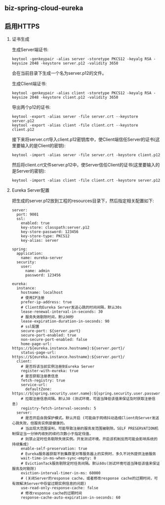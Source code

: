 ## biz-spring-cloud-eureka

## 启用HTTPS

1. 证书生成  

    生成Server端证书:  
    ```
    keytool -genkeypair -alias server -storetype PKCS12 -keyalg RSA -keysize 2048 -keystore server.p12 -validity 3650
    ```
    会在当前目录下生成一个名为server.p12的文件。  
    
    生成Client端证书:   
    ```
    keytool -genkeypair -alias client -storetype PKCS12 -keyalg RSA -keysize 2048 -keystore client.p12 -validity 3650
    ```
    
    导出两个p12的证书:  
    ```
    keytool -export -alias server -file server.crt --keystore server.p12
    keytool -export -alias client -file client.crt --keystore client.p12
    ```
    
    接下来将server.crt导入client.p12密钥库中，使Client端信任Server的证书(这里要输入的是Client的密钥):  
    ```
    keytool -import -alias server -file server.crt -keystore client.p12
    ```
    
    然后将client.crt文件server.p12中，使Server信任Client的证书(这里要输入的是Server的密钥):  
    ```
    keytool -import -alias client -file client.crt -keystore server.p12
    ```
    
2. Eureka Server配置

    把生成的server.p12放到工程的resources目录下，然后指定相关配置如下:  
    ```
    server:
      port: 9001
      ssl:
        enabled: true
        key-store: classpath:server.p12
        key-store-password: 123456
        key-store-type: PKCS12
        key-alias: server
    
    spring:
      application:
        name: eureka-server
      security:
        user:
          name: admin
          password: 123456
    
    eureka:
      instance:
        hostname: localhost
        # 使用IP注册
        prefer-ip-address: true
        # Client向Eureka Server发送心跳的时间间隔，默认30s
        lease-renewal-interval-in-seconds: 30
        # 服务失效剔除时间，默认90秒
        lease-expiration-duration-in-seconds: 90
        # ssl配置
        secure-port: ${server.port}
        secure-port-enabled: true
        non-secure-port-enabled: false
        home-page-url: https://${eureka.instance.hostname}:${server.port}/
        status-page-url: https://${eureka.instance.hostname}:${server.port}/
      client:
        # 是否将该当前实例注册到Eureka Server
        register-with-eureka: true
        # 是否获取注册表信息
        fetch-registry: true
        service-url:
          defaultZone: https://${spring.security.user.name}:${spring.security.user.password}@localhost:9002/eureka/
        # 拉取注册信息间隔。默认30 (测试环境，可适当降低该值来保证及时获取注册信息)
        registry-fetch-interval-seconds: 5
      server:
        # 是否开启自我保护模式。默认开启 (可能由于网络抖动造成Client向Server发送心跳失败，但服务实例是健康的。
        # 当出现大范围误判，可能导致注册的服务发范围被剔除。SELF PRESERVATION机制保证当一分钟内收到的续约次数小于指定伐值，
        # 则禁止定时任务剔除失效实例。开发测试环境，开启该机制反而可能会影响系统的持续集成)
        enable-self-preservation: true
        # Eureka服务器获取不到集群里对等服务器上的实例时，多久不对外提供注册服务
        wait-time-in-ms-when-sync-empty: 0
        # EvictionTack服务剔除定时任务间隔。默认60s(测试环境可适当降低该值来保证服务及时剔除)
        eviction-interval-timer-in-ms: 60000
        # (关闭Server的response cache，或者修改response cache的过期时间，可有效解决Server中存留过期实例信息的问题)
        use-read-only-response-cache: false
        # 修改response cache的过期时间
        response-cache-auto-expiration-in-seconds: 60
    ```